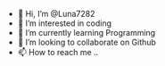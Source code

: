- 👋 Hi, I’m @Luna7282
- 👀 I’m interested in coding
- 🌱 I’m currently learning Programming
- 💞️ I’m looking to collaborate on Github
- 📫 How to reach me ..

<!---
Luna7282/Luna7282 is a ✨ special ✨ repository because its `README.md` (this file) appears on your GitHub profile.
You can click the Preview link to take a look at your changes.
--->
